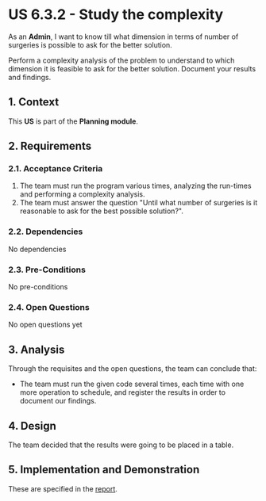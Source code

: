 # US 6.3.2 - Study the complexity

As an **Admin**, I want to know till what dimension in terms of number of surgeries is possible to ask for the better solution.

Perform a complexity analysis of the problem to understand to which dimension it is feasible to ask for the better solution. Document your results and findings.

## 1. Context

This **US** is part of the **Planning module**.

## 2. Requirements

### 2.1. Acceptance Criteria

1. The team must run the program various times, analyzing the run-times and performing a complexity analysis.
2. The team must answer the question "Until what number of surgeries is it reasonable to ask for the best possible solution?".

### 2.2. Dependencies

No dependencies

### 2.3. Pre-Conditions

No pre-conditions

### 2.4. Open Questions

No open questions yet

## 3. Analysis

Through the requisites and the open questions, the team can conclude that:
* The team must run the given code several times, each time with one more operation to schedule, and register the results in order to document our findings.

## 4. Design

The team decided that the results were going to be placed in a table.

## 5. Implementation and Demonstration

These are specified in the [report](../6-3-1/Report.pdf).